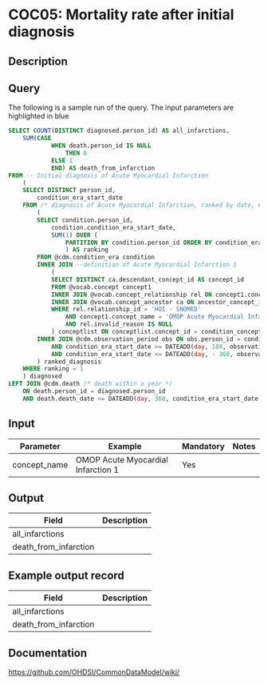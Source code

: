 <!---
Group:condition occurrence combinations
Name:COC05 Mortality rate after initial diagnosis
Author:Patrick Ryan
CDM Version: 5.3
-->

# COC05: Mortality rate after initial diagnosis

## Description


## Query
The following is a sample run of the query. The input parameters are highlighted in  blue  

```sql
SELECT COUNT(DISTINCT diagnosed.person_id) AS all_infarctions,
	SUM(CASE
			WHEN death.person_id IS NULL
				THEN 0
			ELSE 1
			END) AS death_from_infarction
FROM -- Initial diagnosis of Acute Myocardial Infarction
	(
	SELECT DISTINCT person_id,
		condition_era_start_date
	FROM /* diagnosis of Acute Myocardial Infarction, ranked by date, 6 month clean period with 1 year follow-up */
		(
		SELECT condition.person_id,
			condition.condition_era_start_date,
			SUM(1) OVER (
				PARTITION BY condition.person_id ORDER BY condition_era_start_date ROWS UNBOUNDED PRECEDING
				) AS ranking
		FROM @cdm.condition_era condition
		INNER JOIN --definition of Acute Myocardial Infarction 1
			(
			SELECT DISTINCT ca.descendant_concept_id AS concept_id
			FROM @vocab.concept concept1
			INNER JOIN @vocab.concept_relationship rel ON concept1.concept_id = rel.concept_id_1
			INNER JOIN @vocab.concept_ancestor ca ON ancestor_concept_id = concept_id_2
			WHERE rel.relationship_id = 'HOI - SNOMED'
				AND concept1.concept_name = 'OMOP Acute Myocardial Infarction 1'
				AND rel.invalid_reason IS NULL
			) conceptlist ON conceptlist.concept_id = condition_concept_id
		INNER JOIN @cdm.observation_period obs ON obs.person_id = condition.person_id
			AND condition_era_start_date >= DATEADD(day, 180, observation_period_start_date)
			AND condition_era_start_date <= DATEADD(day, - 360, observation_period_end_date)
		) ranked_diagnosis
	WHERE ranking = 1
	) diagnosed
LEFT JOIN @cdm.death /* death within a year */
	ON death.person_id = diagnosed.person_id
	AND death.death_date <= DATEADD(day, 360, condition_era_start_date);
```

## Input

|  Parameter |  Example |  Mandatory |  Notes |
| --- | --- | --- | --- |
| concept_name | OMOP Acute Myocardial Infarction 1 | Yes |   |

## Output

|  Field |  Description |
| --- | --- |
| all_infarctions |   |
| death_from_infarction |   |

## Example output record

|  Field |  Description |
| --- | --- |
| all_infarctions |   |
| death_from_infarction |   |

## Documentation
https://github.com/OHDSI/CommonDataModel/wiki/
